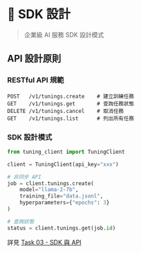 # 📗 SDK 設計

> 企業級 AI 服務 SDK 設計模式

## API 設計原則

### RESTful API 規範
```
POST   /v1/tunings.create    # 建立訓練任務
GET    /v1/tunings.get       # 查詢任務狀態
DELETE /v1/tunings.cancel    # 取消任務
GET    /v1/tunings.list      # 列出所有任務
```

### SDK 設計模式
```python
from tuning_client import TuningClient

client = TuningClient(api_key="xxx")

# 非同步 API
job = client.tunings.create(
    model="llama-2-7b",
    training_file="data.jsonl",
    hyperparameters={"epochs": 3}
)

# 查詢狀態
status = client.tunings.get(job.id)
```

詳見 [Task 03 - SDK 與 API](../lab_tasks/task03_sdk_api/)

